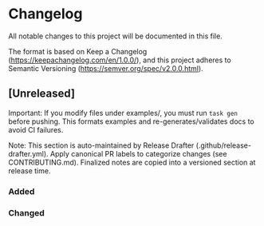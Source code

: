 

<!-- SPDX-License-Identifier: MPL-2.0 -->

# Changelog

All notable changes to this project will be documented in this file.

The format is based on Keep a Changelog (https://keepachangelog.com/en/1.0.0/),
and this project adheres to Semantic Versioning (https://semver.org/spec/v2.0.0.html).

## [Unreleased]

Important: If you modify files under examples/, you must run `task gen` before pushing. This formats examples and re-generates/validates docs to avoid CI failures.

Note: This section is auto-maintained by Release Drafter (.github/release-drafter.yml). Apply canonical PR labels to categorize changes (see CONTRIBUTING.md). Finalized notes are copied into a versioned section at release time.

### Added

### Changed
